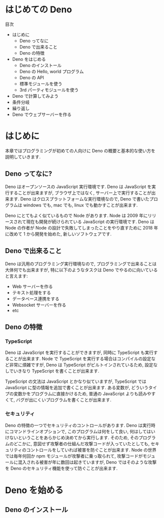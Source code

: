 # はじめての Deno

目次

- はじめに
  - Deno ってなに
  - Deno で出来ること
  - Deno の特徴
- Deno をはじめる
  - Deno のインストール
  - Deno の Hello, world プログラム
  - Deno の API
  - 標準モジュールを使う
  - 3rd パーティモジュールを使う
- Deno で計算してみよう
- 条件分岐
- 繰り返し
- Deno でウェブサーバーを作る

# はじめに

本章ではプログラミングが初めての人向けに Deno の概要と基本的な使い方を説明していきます.

## Deno ってなに?

Deno はオープンソースの JavaScript 実行環境です. Deno は JavaScript を実行することが出来ますが, ブラウザ上ではなく, サーバー上で実行することが出来ます. Deno はクロスプラットフォームな実行環境なので, Deno で書いたプログラムは windows でも, mac でも, linux でも動かすことが出来ます.

Deno にとてもよく似ているもので Node があります. Node は 2009 年にリリースされて現在も開発が続けられている JavaScript の実行環境です. Deno は Node の作者が Node の設計で失敗してしまったことをやり直すために 2018 年に改めて 1 から開発を始めた, 新しいソフトウェアです.

## Deno で出来ること

Deno は汎用のプログラミング実行環境なので, プログラミングで出来ることは大体何でも出来ますが, 特に以下のようなタスクは Deno でやるのに向いていると言えます:

- Web サーバーを作る
- テキスト処理をする
- データベース連携をする
- Websocket サーバーを作る
- etc

## Deno の特徴

### TypeScript

Deno は JavaScript を実行することができますが, 同時に TypeScript も実行することが出来ます. Node で TypeScript を実行する場合はコンパイルの設定など非常に煩雑ですが, Deno は TypeScript がビルトインされているため, 設定なしでいきなり TypeScript を書くことが出来ます.

TypeScript の文法は JavaScript とかなり似ていますが, TypeScript では JavaScript に型の情報を追加で書くことが出来ます. ある変数が, どういうタイプの変数かをプログラムに直接かけるため, 普通の JavaScript よりも読みやすくて, バグが出にくいプログラムを書くことが出来ます.

### セキュリティ

Deno の特徴の一つでセキュリティのコントロールがあります. Deno は実行時にコマンドラインオプションで, このプログラムは何をして良い, 何はしてはいけないということをあらかじめ決めてから実行します. そのため, そのプログラムのどこかに, 意図せず攻撃者の仕組んだ攻撃コードが入っていたとしても, セキュリティのコントロールをしていれば被害を防ぐことが出来ます. Node の世界では毎年何回か npm モジュールが攻撃者に乗っ取られて, 攻撃コードがモジュールに混入される被害が年に数回は起きていますが, Deno ではそのような攻撃を Deno のセキュリティ機能を使って防ぐことが出来ます.

# Deno を始める

## Deno のインストール
